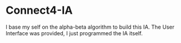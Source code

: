 # Connect4-IA

I base my self on the alpha-beta algorithm to build this IA. The User Interface was provided, I just programmed the IA itself.
